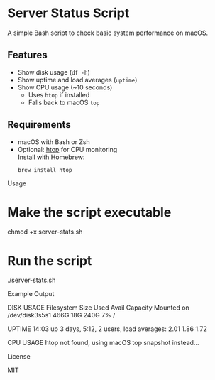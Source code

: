 # Server Status Script

A simple Bash script to check basic system performance on macOS.

## Features
- Show disk usage (`df -h`)
- Show uptime and load averages (`uptime`)
- Show CPU usage (~10 seconds)  
  - Uses `htop` if installed  
  - Falls back to macOS `top`

## Requirements
- macOS with Bash or Zsh
- Optional: [htop](https://htop.dev/) for CPU monitoring  
  Install with Homebrew:
  ```bash
  brew install htop

Usage

# Make the script executable
chmod +x server-stats.sh

# Run the script
./server-stats.sh

Example Output

DISK USAGE
Filesystem      Size   Used  Avail Capacity Mounted on
/dev/disk3s5s1  466G    18G   240G     7%   /

UPTIME
14:03  up 3 days,  5:12, 2 users, load averages: 2.01 1.86 1.72

CPU USAGE
htop not found, using macOS top snapshot instead...

License

MIT

